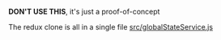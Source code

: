 **DON'T USE THIS**, it's just a proof-of-concept

The redux clone is all in a single file [src/globalStateService.js](./src/globalStateService.js)
